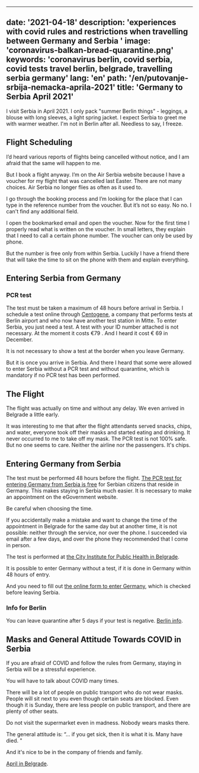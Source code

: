 ---
date: '2021-04-18'
description: 'experiences with covid rules and restrictions when travelling between Germany and Serbia '
image: 'coronavirus-balkan-bread-quarantine.png'
keywords: 'coronavirus berlin, covid serbia, covid tests travel berlin, belgrade, travelling serbia germany'
lang: 'en'
path: '/en/putovanje-srbija-nemacka-aprila-2021'
title: 'Germany to Serbia April 2021'
------

I visit Serbia in April 2021. I only pack "summer Berlin things" - leggings, a blouse with long sleeves, a light spring jacket. I expect Serbia to greet me with warmer weather. I'm not in Berlin after all. Needless to say, I freeze.

<h2>Flight Scheduling</h2>

I’d heard various reports of flights being cancelled without notice, and I am afraid that the same will happen to me.

But I book a flight anyway. I’m on the Air Serbia website because I have a voucher for my flight that was cancelled last Easter. There are not many choices. Air Serbia no longer flies as often as it used to.

I go through the booking process and I’m looking for the place that I can type in the reference number from the voucher. But it’s not so easy. No no. I can't find any additional field.

I open the bookmarked email and open the voucher. Now for the first time I properly read what is written on the voucher. In small letters, they explain that I need to call a certain phone number. The voucher can only be used by phone.

But the number is free only from within Serbia. Luckily I have a friend there that will take the time to sit on the phone with them and explain everything.

<h2>Entering Serbia from Germany</h2>

<h3>PCR test</h3>

The test must be taken a maximum of 48 hours before arrival in Serbia. I schedule a test online through <a href="https://www.centogene.com/index.php?id=2705&L=-1" target="_blank" rel="noopener noreferrer">Centogene</a>, a company that performs tests at Berlin airport and who now have another test station in Mitte. To enter Serbia, you just need a test. A test with your ID number attached is not necessary. At the moment it costs €79 . And I heard it cost € 69 in December.

It is not necessary to show a test at the border when you leave Germany.

But it is once you arrive in Serbia. And there I heard that some were allowed to enter Serbia without a PCR test and without quarantine, which is mandatory if no PCR test has been performed.

<h2>The Flight</h2>

The flight was actually on time and without any delay. We even arrived in Belgrade a little early.

It was interesting to me that after the flight attendants served snacks, chips, and water, everyone took off their masks and started eating and drinking. It never occurred to me to take off my mask. The PCR test is not 100% safe. But no one seems to care. Neither the airline nor the passengers. It's chips.

<h2>Entering Germany from Serbia</h2>

The test must be performed 48 hours before the flight. <a href="https://euprava.gov.rs/usluge/6221" target="_blank" rel="noopener noreferrer">The PCR test for entering Germany from Serbia is free</a> for Serbian citizens that reside in Germany. This makes staying in Serbia much easier. It is necessary to make an appointment on the eGovernment website.

Be careful when choosing the time.

If you accidentally make a mistake and want to change the time of the appointment in Belgrade for the same day but at another time, it is not possible: neither through the service, nor over the phone. I succeeded via email after a few days, and over the phone they recommended that I come in person.

The test is performed at <a href="https://www.zdravlje.org.rs/index.php/kontakt " target="_blank" rel="noopener noreferrer">the City Institute for Public Health in Belgrade</a>.

It is possible to enter Germany without a test, if it is done in Germany within 48 hours of entry.

And you need to fill out <a href="https://www.einreiseanmeldung.de/#/" target="_blank" rel="noopener noreferrer">the online form to enter Germany</a>, which is checked before leaving Serbia.

<h3>Info for Berlin</h3>

 You can leave quarantine after 5 days if your test is negative. <a href="https://www.berlin.de/corona/en/measures/#headline_1_20" target="_blank" rel="noopener noreferrer">Berlin info</a>.

<h2>Masks and General Attitude Towards COVID in Serbia</h2>

If you are afraid of COVID and follow the rules from Germany, staying in Serbia will be a stressful experience.

You will have to talk about COVID many times.

There will be a lot of people on public transport who do not wear masks. People will sit next to you even though certain seats are blocked. Even though it is Sunday, there are less people on public transport, and there are plenty of other seats.

Do not visit the supermarket even in madness. Nobody wears masks there.

The general attitude is: “... if you get sick, then it is what it is. Many have died. "

And it's nice to be in the company of friends and family.

<a href="https://youtu.be/9BiZQnvcNsM" target="_blank" rel="noopener noreferrer">April in Belgrade</a>.
